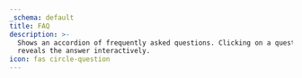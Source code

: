 ```yaml
---
_schema: default
title: FAQ
description: >-
  Shows an accordion of frequently asked questions. Clicking on a question
  reveals the answer interactively.
icon: fas circle-question
---
```


